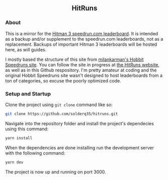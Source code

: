 <h2 align="center">HitRuns</h2>

### About
This is a mirror for the [Hitman 3 speedrun.com leaderboard](https://www.speedrun.com/hitman_3). It is intended as a backup and/or supplement to the speedrun.com leaderboards, not as a replacement. Backups of important Hitman 3 leaderboards will be hosted here, as will guides.

I mostly based the structure of this site from [milankarman's Hobbit Speedruns site](https://github.com/milankarman/HobbitSpeedruns). You can follow the site in progress at [the HitRuns website](https://hitruns.vercel.app/), as well as in this Github respository. I'm pretty amateur at coding and the original Hobbit Speedruns site wasn't designed to host leaderboards from a ton of categories, so excuse the poorly optimized code.


### Setup and Startup

Clone the project using `git clone` command like so:

```sh
git clone https://github.com/solderq35/hitruns.git
```

Navigate into the repository folder and install the project's dependecies using this command:

```sh
yarn install
```

When the dependencies are done installing run the development server with the following command:

```sh
yarn dev
```

The project is now up and running on port 3000.